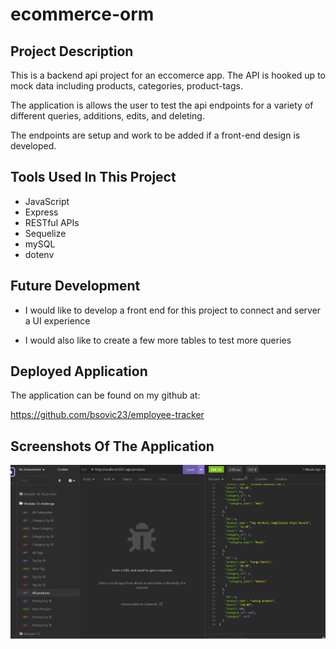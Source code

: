 # ecommerce-orm

## Project Description

This is a backend api project for an eccomerce app. The API is hooked up to mock data including products, categories, product-tags.

The application is allows the user to test the api endpoints for a variety of different queries, additions, edits, and deleting.

The endpoints are setup and work to be added if a front-end design is developed.

## Tools Used In This Project

* JavaScript
* Express
* RESTful APIs
* Sequelize
* mySQL
* dotenv

## Future Development

* I would like to develop a front end for this project to connect and server a UI experience

* I would also like to create a few more tables to test more queries

## Deployed Application

The application can be found on my github at:

https://github.com/bsovic23/employee-tracker


## Screenshots Of The Application

![](assets/pictures/Intro.PNG)